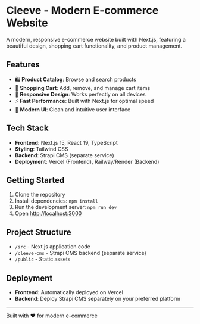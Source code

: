 # Cleeve - Modern E-commerce Website

A modern, responsive e-commerce website built with Next.js, featuring a beautiful design, shopping cart functionality, and product management.

## Features

- 🛍️ **Product Catalog**: Browse and search products
- 🛒 **Shopping Cart**: Add, remove, and manage cart items
- 📱 **Responsive Design**: Works perfectly on all devices
- ⚡ **Fast Performance**: Built with Next.js for optimal speed
- 🎨 **Modern UI**: Clean and intuitive user interface

## Tech Stack

- **Frontend**: Next.js 15, React 19, TypeScript
- **Styling**: Tailwind CSS
- **Backend**: Strapi CMS (separate service)
- **Deployment**: Vercel (Frontend), Railway/Render (Backend)

## Getting Started

1. Clone the repository
2. Install dependencies: `npm install`
3. Run the development server: `npm run dev`
4. Open [http://localhost:3000](http://localhost:3000)

## Project Structure

- `/src` - Next.js application code
- `/cleeve-cms` - Strapi CMS backend (separate service)
- `/public` - Static assets

## Deployment

- **Frontend**: Automatically deployed on Vercel
- **Backend**: Deploy Strapi CMS separately on your preferred platform

---

Built with ❤️ for modern e-commerce
